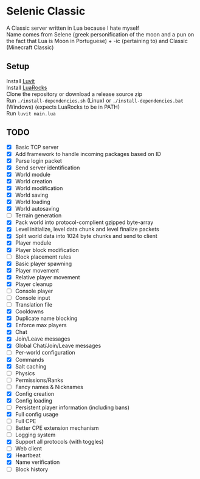# Selenic Classic
A Classic server written in Lua because I hate myself  
Name comes from Selene (greek personification of the moon and a pun on the fact that Lua is Moon in Portuguese) + -ic (pertaining to) and Classic (Minecraft Classic)

## Setup
Install [Luvit](https://luvit.io/install.html)  
Install [LuaRocks](https://github.com/luarocks/luarocks/wiki/Download)   
Clone the repository or download a release source zip  
Run `./install-dependencies.sh` (Linux) or `./install-dependencies.bat` (Windows) (expects LuaRocks to be in PATH)  
Run `luvit main.lua`  

## TODO
- [x] Basic TCP server
- [x] Add framework to handle incoming packages based on ID
- [x] Parse login packet
- [x] Send server identification
- [x] World module
- [x] World creation
- [x] World modification
- [x] World saving
- [x] World loading
- [x] World autosaving
- [ ] Terrain generation
- [x] Pack world into protocol-complient gzipped byte-array
- [x] Level initialize, level data chunk and level finalize packets
- [x] Split world data into 1024 byte chunks and send to client
- [x] Player module
- [x] Player block modification
- [ ] Block placement rules
- [x] Basic player spawning
- [x] Player movement
- [x] Relative player movement
- [x] Player cleanup
- [ ] Console player
- [ ] Console input
- [ ] Translation file
- [x] Cooldowns
- [x] Duplicate name blocking
- [x] Enforce max players
- [x] Chat
- [x] Join/Leave messages
- [x] Global Chat/Join/Leave messages
- [ ] Per-world configuration
- [x] Commands
- [x] Salt caching
- [ ] Physics
- [ ] Permissions/Ranks
- [ ] Fancy names & Nicknames
- [x] Config creation
- [x] Config loading
- [ ] Persistent player information (including bans)
- [x] Full config usage
- [ ] Full CPE
- [ ] Better CPE extension mechanism
- [ ] Logging system
- [x] Support all protocols (with toggles)
- [ ] Web client
- [x] Heartbeat
- [x] Name verification
- [ ] Block history
